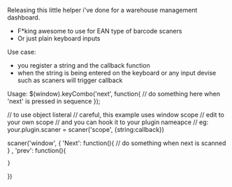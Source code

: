 Releasing this little helper i've done for a warehouse management dashboard.

- F*king awesome to use for EAN type of barcode scaners
- Or just plain keyboard inputs

Use case:
- you register a string and the callback function
- when the string is being entered on the keyboard or any input devise such as scaners will trigger callback

Usage:
$(window).keyCombo('next', function{
    // do something here when 'next' is pressed in sequence
});

// to use object listeral
// careful, this example uses window scope
// edit to your own scope
// and you can hook it to your plugin nameapce
// eg: your.plugin.scaner = scaner('scope', {string:callback})

scaner('window', {
    'Next': function(){
        // do something when next is scanned
    }
    , 'prev': function(){
    
    }
})

